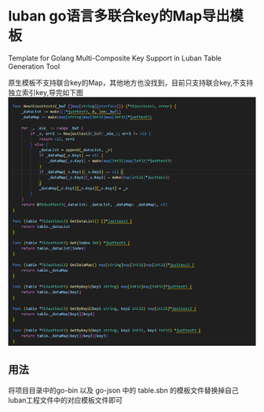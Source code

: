 # luban go语言多联合key的Map导出模板
Template for Golang Multi-Composite Key Support in Luban Table Generation Tool

原生模板不支持联合key的Map，其他地方也没找到，目前只支持联合key,不支持独立索引key,导完如下图
![alt text](image.png)
## 用法
将项目目录中的go-bin 以及 go-json 中的 table.sbn 的模板文件替换掉自己luban工程文件中的对应模板文件即可

